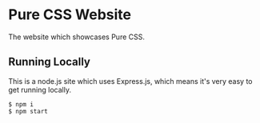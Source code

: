 Pure CSS Website
================

The website which showcases Pure CSS.

Running Locally
---------------

This is a node.js site which uses Express.js, which means it's very easy to get
running locally.

```shell
$ npm i
$ npm start
```
